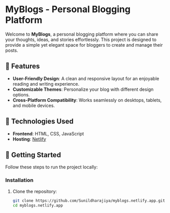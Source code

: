 # MyBlogs - Personal Blogging Platform

Welcome to **MyBlogs**, a personal blogging platform where you can share your thoughts, ideas, and stories effortlessly. This project is designed to provide a simple yet elegant space for bloggers to create and manage their posts.

## 🌟 Features

- **User-Friendly Design**: A clean and responsive layout for an enjoyable reading and writing experience.
- **Customizable Themes**: Personalize your blog with different design options.
- **Cross-Platform Compatibility**: Works seamlessly on desktops, tablets, and mobile devices.

## 🔧 Technologies Used

- **Frontend**: HTML, CSS, JavaScript
- **Hosting**: [Netlify](https://www.netlify.com/)

## 🚀 Getting Started

Follow these steps to run the project locally:


### Installation

1. Clone the repository:
   ```bash
   git clone https://github.com/Sunildharajiya/myblogs.netlify.app.git
   cd myblogs.netlify.app
   
